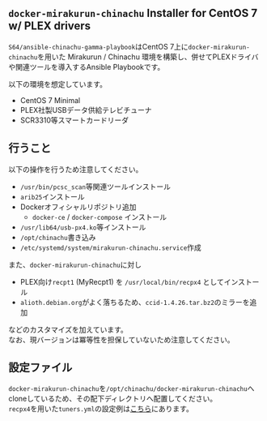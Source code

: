## `docker-mirakurun-chinachu` Installer for CentOS 7 w/ PLEX drivers

`S64/ansible-chinachu-gamma-playbook`はCentOS 7上に`docker-mirakurun-chinachu`を用いた Mirakurun / Chinachu 環境を構築し、併せてPLEXドライバや関連ツールを導入するAnsible Playbookです。

以下の環境を想定しています。

- CentOS 7 Minimal
- PLEX社製USBデータ供給テレビチューナ
- SCR3310等スマートカードリーダ

## 行うこと

以下の操作を行うため注意してください。

- `/usr/bin/pcsc_scan`等関連ツールインストール
- `arib25`インストール
- Dockerオフィシャルリポジトリ追加
  - `docker-ce` / `docker-compose` インストール
- `/usr/lib64/usb-px4.ko`等インストール
- `/opt/chinachu`書き込み
- `/etc/systemd/system/mirakurun-chinachu.service`作成

また、`docker-mirakurun-chinachu`に対し

- PLEX向け`recpt1` (MyRecpt1) を `/usr/local/bin/recpx4` としてインストール
- `alioth.debian.org`がよく落ちるため、`ccid-1.4.26.tar.bz2`のミラーを追加

などのカスタマイズを加えています。  
なお、現バージョンは冪等性を担保していないため注意してください。

## 設定ファイル

`docker-mirakurun-chinachu`を`/opt/chinachu/docker-mirakurun-chinachu`へcloneしているため、その配下ディレクトリへ配置してください。  
`recpx4`を用いた`tuners.yml`の設定例は[こちら](https://gist.github.com/S64/b42c6b901f875d1779d4c82b3bcd4b98)にあります。
